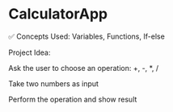 # CalculatorApp

✅ Concepts Used: Variables, Functions, If-else

Project Idea:

Ask the user to choose an operation: +, -, *, /

Take two numbers as input

Perform the operation and show result
